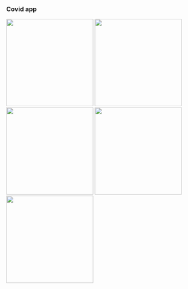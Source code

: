 ### Covid app
<img src="https://user-images.githubusercontent.com/123874088/215453240-42c0583c-13de-40d6-8c51-4fe0b83c2206.png" width ="230"> <img src="https://user-images.githubusercontent.com/123874088/215456057-0fb055d4-cde1-4673-86bd-c63f6a545ec3.png" width ="230"> <img src="https://user-images.githubusercontent.com/123874088/215456068-1e7b1874-f7f0-4989-ae55-c884aac5b1d6.png" width ="230"> 
<img src="https://user-images.githubusercontent.com/123874088/215456076-7f014196-6021-4854-a5a1-06037099565c.png" width ="230"> <img src="https://user-images.githubusercontent.com/123874088/215456080-f7082494-aefb-47cd-828f-b1c9c82b857f.png" width ="230">
